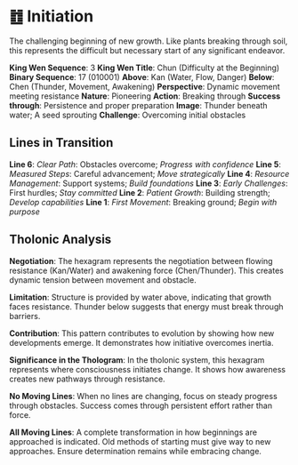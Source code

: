 # ䷂ Initiation

The challenging beginning of new growth. Like plants breaking through soil, this represents the difficult but necessary start of any significant endeavor.


**King Wen Sequence**: 3
**King Wen Title**: Chun (Difficulty at the Beginning)
**Binary Sequence**: 17 (010001)
**Above**: Kan (Water, Flow, Danger)
**Below**: Chen (Thunder, Movement, Awakening)
**Perspective**: Dynamic movement meeting resistance
**Nature**: Pioneering
**Action**: Breaking through
**Success through**: Persistence and proper preparation
**Image**: Thunder beneath water; A seed sprouting
**Challenge**: Overcoming initial obstacles

## Lines in Transition
**Line 6**: *Clear Path*: Obstacles overcome; *Progress with confidence*
**Line 5**: *Measured Steps*: Careful advancement; *Move strategically*
**Line 4**: *Resource Management*: Support systems; *Build foundations*
**Line 3**: *Early Challenges*: First hurdles; *Stay committed*
**Line 2**: *Patient Growth*: Building strength; *Develop capabilities*
**Line 1**: *First Movement*: Breaking ground; *Begin with purpose*

## Tholonic Analysis
**Negotiation**: The hexagram represents the negotiation between flowing resistance (Kan/Water) and awakening force (Chen/Thunder). This creates dynamic tension between movement and obstacle.

**Limitation**: Structure is provided by water above, indicating that growth faces resistance. Thunder below suggests that energy must break through barriers.

**Contribution**: This pattern contributes to evolution by showing how new developments emerge. It demonstrates how initiative overcomes inertia.

**Significance in the Thologram**: In the tholonic system, this hexagram represents where consciousness initiates change. It shows how awareness creates new pathways through resistance.

**No Moving Lines**: When no lines are changing, focus on steady progress through obstacles. Success comes through persistent effort rather than force.

**All Moving Lines**: A complete transformation in how beginnings are approached is indicated. Old methods of starting must give way to new approaches. Ensure determination remains while embracing change.
